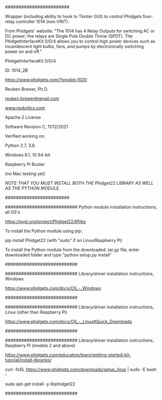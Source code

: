 ########################  

Wrapper (including ability to hook to Tkinter GUI) to control Phidgets four-relay controller 1014 (non VINT).

From Phidgets' website:
"The 1014 has 4 Relay Outputs for switching AC or DC power; the relays are Single Pole Double Throw (SPDT). The PhidgetInterfaceKit 0/0/4 allows you to control high power devices such as incandescent light bulbs, fans, and pumps by electronically switching power on and off."

PhidgetInterfaceKit 0/0/4

ID: 1014_2B

https://www.phidgets.com/?prodid=1020

Reuben Brewer, Ph.D.

reuben.brewer@gmail.com

www.reubotics.com

Apache 2 License

Software Revision C, 11/12/2021

Verified working on: 

Python 2.7, 3.8.

Windows 8.1, 10 64-bit

Raspberry Pi Buster 

(no Mac testing yet)

*NOTE THAT YOU MUST INSTALL BOTH THE Phidget22 LIBRARY AS WELL AS THE PYTHON MODULE.*

########################  

########################### Python module installation instructions, all OS's

https://pypi.org/project/Phidget22/#files

To install the Python module using pip:

pip install Phidget22       (with "sudo" if on Linux/Raspberry Pi)

To install the Python module from the downloaded .tar.gz file, enter downloaded folder and type "python setup.py install"

###########################

########################### Library/driver installation instructions, Windows

https://www.phidgets.com/docs/OS_-_Windows

###########################

########################### Library/driver installation instructions, Linux (other than Raspberry Pi)

https://www.phidgets.com/docs/OS_-_Linux#Quick_Downloads

###########################

########################### Library/driver installation instructions, Raspberry Pi (models 2 and above)

https://www.phidgets.com/education/learn/getting-started-kit-tutorial/install-libraries/

curl -fsSL https://www.phidgets.com/downloads/setup_linux | sudo -E bash -

sudo apt-get install -y libphidget22
 
###########################

